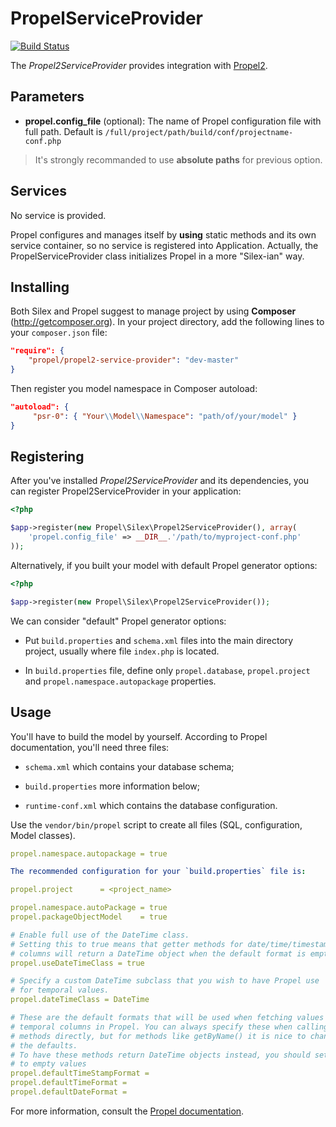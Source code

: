 PropelServiceProvider
=====================

[![Build Status](https://secure.travis-ci.org/propelorm/PropelServiceProvider.png?branch=master)](http://travis-ci.org/propelorm/PropelServiceProvider)

The *Propel2ServiceProvider* provides integration with [Propel2](https://github.com/propelorm/Propel2).

Parameters
----------

* **propel.config_file** (optional): The name of Propel configuration file with full path.
  Default is `/full/project/path/build/conf/projectname-conf.php`


> It's strongly recommanded to use **absolute paths** for previous option.


Services
--------

No service is provided.

Propel configures and manages itself by **using** static methods and its own service container, so no service is registered into Application.
Actually, the PropelServiceProvider class initializes Propel in a more "Silex-ian" way.


Installing
----------

Both Silex and Propel suggest to manage project by using **Composer** (http://getcomposer.org).
In your project directory, add the following lines to your `composer.json` file:

``` json
"require": {
    "propel/propel2-service-provider": "dev-master"
}
```

Then register you model namespace in Composer autoload:

``` json
"autoload": {
     "psr-0": { "Your\\Model\\Namespace": "path/of/your/model" }
}
```


Registering
-----------

After you've installed *Propel2ServiceProvider* and its dependencies, you can register Propel2ServiceProvider in your application:

``` php
<?php

$app->register(new Propel\Silex\Propel2ServiceProvider(), array(
    'propel.config_file' => __DIR__.'/path/to/myproject-conf.php'
));
```

Alternatively, if you built your model with default Propel generator options:

``` php
<?php

$app->register(new Propel\Silex\Propel2ServiceProvider());
```


We can consider "default" Propel generator options:

* Put `build.properties` and `schema.xml` files into the main directory project,
usually where file `index.php` is located.

* In `build.properties` file, define only `propel.database`, `propel.project`
and `propel.namespace.autopackage` properties.


Usage
-----

You'll have to build the model by yourself. According to Propel documentation, you'll need three files:

* `schema.xml` which contains your database schema;

* `build.properties` more information below;

* `runtime-conf.xml` which contains the database configuration.


Use the `vendor/bin/propel` script to create all files (SQL, configuration, Model classes).

``` yaml
propel.namespace.autopackage = true

The recommended configuration for your `build.properties` file is:

propel.project      = <project_name>

propel.namespace.autoPackage = true
propel.packageObjectModel    = true

# Enable full use of the DateTime class.
# Setting this to true means that getter methods for date/time/timestamp
# columns will return a DateTime object when the default format is empty.
propel.useDateTimeClass = true

# Specify a custom DateTime subclass that you wish to have Propel use
# for temporal values.
propel.dateTimeClass = DateTime

# These are the default formats that will be used when fetching values from
# temporal columns in Propel. You can always specify these when calling the
# methods directly, but for methods like getByName() it is nice to change
# the defaults.
# To have these methods return DateTime objects instead, you should set these
# to empty values
propel.defaultTimeStampFormat =
propel.defaultTimeFormat =
propel.defaultDateFormat =
```

For more information, consult the [Propel documentation](http://www.propelorm.org/documentation/).
